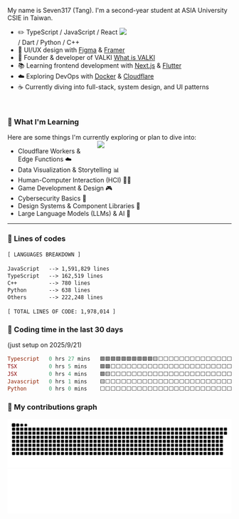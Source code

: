 My name is Seven317 (Tang). I'm a second-year student at ASIA University CSIE in Taiwan.

<picture>
    <source media="(prefers-color-scheme: dark)" srcset="https://awesome-github-stats.azurewebsites.net/user-stats/seven-317?cardType=level&theme=react&preferLogin=false">
    <img align="right" width="50%" src="https://awesome-github-stats.azurewebsites.net/user-stats/seven-317?cardType=level&theme=react&preferLogin=false">
    
</picture>

-   :pencil2: TypeScript / JavaScript / React / Dart / Python / C++
-   :art: UI/UX design with [Figma](https://www.figma.com/) & [Framer](https://www.framer.com/)  
-   :rocket: Founder & developer of VALKI  [What is VALKI](https://github.com/Deebug-VALKI/VALKI)
-   :books: Learning frontend development with [Next.js](https://nextjs.org/) & [Flutter](https://flutter.dev/)  
-   :cloud: Exploring DevOps with [Docker](https://www.docker.com/) & [Cloudflare](https://www.cloudflare.com/)  
-   :coffee: Currently diving into full-stack, system design, and UI patterns

</br>

### 🌱 What I'm Learning
Here are some things I'm currently exploring or plan to dive into:
<picture>
<img align="right" width="60%" src="https://v0-git-hub-streak-score-card-phi.vercel.app/api/card-with-avatar?username=seven-317&theme=%7B%22backgroundColor%22%3A%22%230f172a%22%2C%22textColor%22%3A%22%23e2e8f0%22%2C%22accentColor%22%3A%22%230ea5e9%22%2C%22borderColor%22%3A%22%231e293b%22%2C%22waterColor%22%3A%22%230ea5e9%22%2C%22streakColor%22%3A%22%2306b6d4%22%7D">
</picture>
- Cloudflare Workers & Edge Functions ☁️  
- Data Visualization & Storytelling 📊  
- Human-Computer Interaction (HCI) 🧑‍💻  
- Game Development & Design 🎮  
- Cybersecurity Basics 🔐  
- Design Systems & Component Libraries 🎨  
- Large Language Models (LLMs) & AI 🤖
---
### 👾 Lines of codes
 <!-- LANGUAGES BREAKDOWN START -->
```
[ LANGUAGES BREAKDOWN ]

JavaScript   --> 1,591,829 lines
TypeScript   --> 162,519 lines
C++          --> 780 lines
Python       --> 638 lines
Others       --> 222,248 lines

[ TOTAL LINES OF CODE: 1,978,014 ]
```
 <!-- LANGUAGES BREAKDOWN END -->
### 👻 Coding time in the last 30 days
(just setup on 2025/9/21)
<!--START_SECTION:waka-->

```ruby
Typescript   0 hrs 27 mins   🟩🟩🟩🟩🟩🟩🟩🟩🟩🟩🟨⬜⬜⬜⬜⬜⬜⬜⬜⬜⬜⬜⬜⬜⬜   42.53 %
TSX          0 hrs 5 mins    🟩🟩⬜⬜⬜⬜⬜⬜⬜⬜⬜⬜⬜⬜⬜⬜⬜⬜⬜⬜⬜⬜⬜⬜⬜   08.46 %
JSX          0 hrs 4 mins    🟩🟨⬜⬜⬜⬜⬜⬜⬜⬜⬜⬜⬜⬜⬜⬜⬜⬜⬜⬜⬜⬜⬜⬜⬜   06.50 %
Javascript   0 hrs 1 mins    🟨⬜⬜⬜⬜⬜⬜⬜⬜⬜⬜⬜⬜⬜⬜⬜⬜⬜⬜⬜⬜⬜⬜⬜⬜   01.23 %
Python       0 hrs 0 mins    ⬜⬜⬜⬜⬜⬜⬜⬜⬜⬜⬜⬜⬜⬜⬜⬜⬜⬜⬜⬜⬜⬜⬜⬜⬜   00.50 %
```

<!--END_SECTION:waka-->
### 🐍 My contributions graph
<div align="center">
  <picture>
    <source media="(prefers-color-scheme: dark)" srcset="https://raw.githubusercontent.com/seven-317/seven-317/gh-pages/github-snake-dark.svg" />
<!--     <source media="(prefers-color-scheme: light)" srcset="https://raw.githubusercontent.com/seven-317/seven-317/gh-pages/github-snake.svg" /> -->
    <img alt="github-snake" width="100%" src="https://raw.githubusercontent.com/seven-317/seven-317/gh-pages/github-snake-dark.svg" />
  </picture>
</div>
<picture>
    <img width="100%" src="wave.svg">
</picture>
